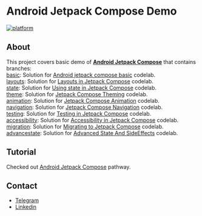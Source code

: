 # Android Jetpack Compose Demo
[![platform](https://img.shields.io/badge/platform-Android-green.svg)](https://www.android.com)

## About
This project covers basic demo of [**Android Jetpack Compose**](https://developer.android.com/jetpack/compose) that contains branches:\
[basic](https://github.com/Mohsents/android-jetpack-compose-demo/tree/basic): Solution for
[Android jetpack compose basic](https://developer.android.com/codelabs/jetpack-compose-basics) codelab.\
[layouts](https://github.com/Mohsents/android-jetpack-compose-demo/tree/layouts): Solution for [Layouts in Jetpack Compose](https://developer.android.com/codelabs/jetpack-compose-layouts) codelab. \
[state](https://github.com/Mohsents/android-jetpack-compose-demo/tree/state): Solution for [Using state in Jetpack Compose](https://developer.android.com/codelabs/jetpack-compose-state) codelab. \
[theme](https://github.com/Mohsents/android-jetpack-compose-demo/tree/theme): Solution for [Jetpack Compose Theming](https://developer.android.com/codelabs/jetpack-compose-theming) codelab. \
[animation](https://github.com/Mohsents/android-jetpack-compose-demo/tree/animation): Solution for [Jetpack Compose Animation](https://developer.android.com/codelabs/jetpack-compose-animation) codelab. \
[navigation](https://github.com/Mohsents/android-jetpack-compose-demo/tree/navigation): Solution for [Jetpack Compose Navigation](https://developer.android.com/codelabs/jetpack-compose-navigation) codelab. \
[testing](https://github.com/Mohsents/android-jetpack-compose-demo/tree/testing): Solution for [Testing in Jetpack Compose](https://developer.android.com/codelabs/jetpack-compose-testing) codelab. \
[accessibility](https://github.com/Mohsents/android-jetpack-compose-demo/tree/accessibility): Solution for [Accessibility in Jetpack Compose](https://developer.android.com/codelabs/jetpack-compose-accessibility) codelab. \
[migration](https://github.com/Mohsents/android-jetpack-compose-demo/tree/migration): Solution for [Migrating to Jetpack Compose](https://developer.android.com/codelabs/jetpack-compose-migration) codelab. \
[advancestate](https://github.com/Mohsents/android-jetpack-compose-demo/tree/advancestate): Solution for [Advanced State And SideEffects](https://developer.android.com/codelabs/jetpack-compose-advanced-state-side-effects) codelab.

## Tutorial
Checked out [Android Jetpack Compose](http://developer.android.com/courses/pathways/compose)
pathway.

## Contact
- [Telegram](https://telegram.me/mohsents)
- [Linkedin](https://linkedin.com/in/mohsen-teymouri-524166198)
